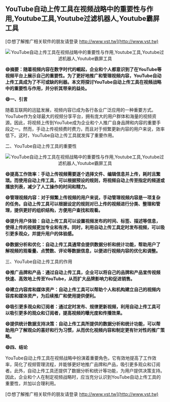 ## **YouTube自动上传工具在视频战略中的重要性与作用,Youtube工具,Youtube过滤机器人,Youtube霸屏工具**

[😍想了解推广相关软件的朋友请登录 http://www.vst.tw](http://www.vst.tw)

 <center><img src="https://vst.tw/MP4/tuiguang/png/3.png" alt="YouTube自动上传工具在视频战略中的重要性与作用,Youtube工具,Youtube过滤机器人,Youtube霸屏工具"></center>

**😄摘要：随着视频内容在数字时代的崛起，企业和个人都意识到了在YouTube等视频平台上展示自己的重要性。为了更好地推广和管理视频内容，YouTube自动上传工具成为了不可或缺的利器。本文将探讨YouTube自动上传工具在视频战略中的重要性与作用，并分析其带来的益处。**

**😄一、引言**

随着互联网的迅猛发展，视频内容已成为各行各业广泛应用的一种重要方式。YouTube作为全球最大的视频分享平台，拥有庞大的用户群体和海量的视频资源。因此，将视频上传到YouTube成为企业和个人推广自身品牌和内容的重要手段之一。然而，手动上传视频费时费力，而且对于频繁更新内容的用户来说，效率低下。这时，YouTube自动上传工具就发挥了重要作用。

二、YouTube自动上传工具的重要性

 <center><img src="https://vst.tw/MP4/tuiguang/png/4.png" alt="YouTube自动上传工具在视频战略中的重要性与作用,Youtube工具,Youtube过滤机器人,Youtube霸屏工具"></center>

**😄提高工作效率：手动上传视频需要逐个选择文件、编辑信息并上传，耗时且繁琐。而使用自动上传工具，可以根据预设的规则，将视频自动上传至指定的频道或播放列表，减少了人工操作的时间和精力。**

**😄管理视频内容：对于频繁上传视频的用户来说，手动管理视频内容是一项复杂的任务。自动上传工具可以根据设定的规则对已上传的视频进行分类、整理和管理，提供更好的组织结构，方便用户查找和观看。**

**😄提升用户体验：自动上传工具可以设置视频发布的时间、标签、描述等信息，使得上传的视频更加专业和有序。同时，利用自动上传工具定时发布视频，可以吸引更多观众，并提升用户的体验感。**

**😄数据分析和优化：自动上传工具通常会提供数据分析和统计功能，帮助用户了解视频的观看量、点赞数、评论等数据信息，以便进行视频内容的优化和调整。**

三、YouTube自动上传工具的作用

**😄推广品牌和产品：通过自动上传工具，企业可以将自己的品牌和产品宣传视频快速、高效地上传至YouTube，从而扩大品牌影响力和促进销售。**

**😄建立内容库和媒体资产：自动上传工具可以帮助个人和机构建立自己的视频内容库和媒体资产，为后续推广和使用提供便利。**

**😄吸引更多观众和订阅者：通过定时发布、规律更新视频，利用自动上传工具可以吸引更多的观众和订阅者，提高视频的曝光度和传播效果。**

**😄提供统计数据支持决策：自动上传工具所提供的数据分析和统计功能，可以帮助用户了解观众的喜好和行为习惯，从而优化视频内容和制定更有针对性的推广策略。**

**😄四、结论**

YouTube自动上传工具在视频战略中扮演着重要角色，它有效地提高了工作效率，简化了视频管理流程，并能够更好地推广品牌和产品，吸引更多观众和订阅者。此外，自动上传工具还提供了数据分析和统计等功能，为用户提供决策支持。因此，企业和个人在制定视频战略时，应当充分认识到YouTube自动上传工具的重要性，并加以合理利用。

[😍想了解推广相关软件的朋友请登录 http://www.vst.tw](http://www.vst.tw)



